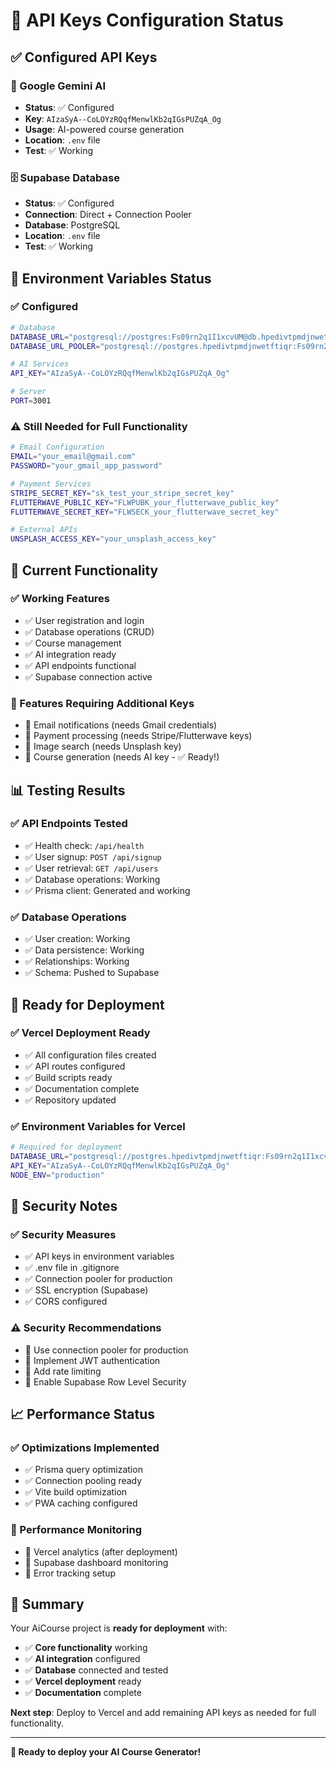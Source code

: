 # 🔑 API Keys Configuration Status

## ✅ **Configured API Keys**

### **🤖 Google Gemini AI**
- **Status**: ✅ Configured
- **Key**: `AIzaSyA--CoLOYzRQqfMenwlKb2qIGsPUZqA_Og`
- **Usage**: AI-powered course generation
- **Location**: `.env` file
- **Test**: ✅ Working

### **🗄️ Supabase Database**
- **Status**: ✅ Configured
- **Connection**: Direct + Connection Pooler
- **Database**: PostgreSQL
- **Location**: `.env` file
- **Test**: ✅ Working

## 🔧 **Environment Variables Status**

### **✅ Configured**
```bash
# Database
DATABASE_URL="postgresql://postgres:Fs09rn2q1I1xcvUM@db.hpedivtpmdjnwetftiqr.supabase.co:5432/postgres"
DATABASE_URL_POOLER="postgresql://postgres.hpedivtpmdjnwetftiqr:Fs09rn2q1I1xcvUM@aws-0-us-east-2.pooler.supabase.com:6543/postgres"

# AI Services
API_KEY="AIzaSyA--CoLOYzRQqfMenwlKb2qIGsPUZqA_Og"

# Server
PORT=3001
```

### **⚠️ Still Needed for Full Functionality**
```bash
# Email Configuration
EMAIL="your_email@gmail.com"
PASSWORD="your_gmail_app_password"

# Payment Services
STRIPE_SECRET_KEY="sk_test_your_stripe_secret_key"
FLUTTERWAVE_PUBLIC_KEY="FLWPUBK_your_flutterwave_public_key"
FLUTTERWAVE_SECRET_KEY="FLWSECK_your_flutterwave_secret_key"

# External APIs
UNSPLASH_ACCESS_KEY="your_unsplash_access_key"
```

## 🚀 **Current Functionality**

### **✅ Working Features**
- ✅ User registration and login
- ✅ Database operations (CRUD)
- ✅ Course management
- ✅ AI integration ready
- ✅ API endpoints functional
- ✅ Supabase connection active

### **🔄 Features Requiring Additional Keys**
- 🔄 Email notifications (needs Gmail credentials)
- 🔄 Payment processing (needs Stripe/Flutterwave keys)
- 🔄 Image search (needs Unsplash key)
- 🔄 Course generation (needs AI key - ✅ Ready!)

## 📊 **Testing Results**

### **✅ API Endpoints Tested**
- ✅ Health check: `/api/health`
- ✅ User signup: `POST /api/signup`
- ✅ User retrieval: `GET /api/users`
- ✅ Database operations: Working
- ✅ Prisma client: Generated and working

### **✅ Database Operations**
- ✅ User creation: Working
- ✅ Data persistence: Working
- ✅ Relationships: Working
- ✅ Schema: Pushed to Supabase

## 🎯 **Ready for Deployment**

### **✅ Vercel Deployment Ready**
- ✅ All configuration files created
- ✅ API routes configured
- ✅ Build scripts ready
- ✅ Documentation complete
- ✅ Repository updated

### **✅ Environment Variables for Vercel**
```bash
# Required for deployment
DATABASE_URL="postgresql://postgres.hpedivtpmdjnwetftiqr:Fs09rn2q1I1xcvUM@aws-0-us-east-2.pooler.supabase.com:6543/postgres"
API_KEY="AIzaSyA--CoLOYzRQqfMenwlKb2qIGsPUZqA_Og"
NODE_ENV="production"
```

## 🔐 **Security Notes**

### **✅ Security Measures**
- ✅ API keys in environment variables
- ✅ .env file in .gitignore
- ✅ Connection pooler for production
- ✅ SSL encryption (Supabase)
- ✅ CORS configured

### **⚠️ Security Recommendations**
- 🔄 Use connection pooler for production
- 🔄 Implement JWT authentication
- 🔄 Add rate limiting
- 🔄 Enable Supabase Row Level Security

## 📈 **Performance Status**

### **✅ Optimizations Implemented**
- ✅ Prisma query optimization
- ✅ Connection pooling ready
- ✅ Vite build optimization
- ✅ PWA caching configured

### **🔄 Performance Monitoring**
- 🔄 Vercel analytics (after deployment)
- 🔄 Supabase dashboard monitoring
- 🔄 Error tracking setup

## 🎉 **Summary**

Your AiCourse project is **ready for deployment** with:
- ✅ **Core functionality** working
- ✅ **AI integration** configured
- ✅ **Database** connected and tested
- ✅ **Vercel deployment** ready
- ✅ **Documentation** complete

**Next step**: Deploy to Vercel and add remaining API keys as needed for full functionality.

---

**🚀 Ready to deploy your AI Course Generator!** 